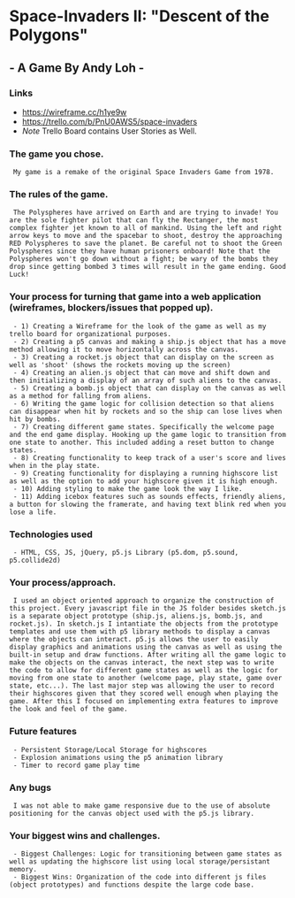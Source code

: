 # Space-Invaders II: "Descent of the Polygons"
##  - A Game By Andy Loh -


 ### Links
 - https://wireframe.cc/h1ye9w
 - https://trello.com/b/PnU0AWS5/space-invaders
 - *Note* Trello Board contains User Stories as Well.


 ### The game you chose.
     My game is a remake of the original Space Invaders Game from 1978.

 ### The rules of the game.
     The Polyspheres have arrived on Earth and are trying to invade! You are the sole fighter pilot that can fly the Rectanger, the most complex fighter jet known to all of mankind. Using the left and right arrow keys to move and the spacebar to shoot, destroy the approaching RED Polyspheres to save the planet. Be careful not to shoot the Green Polyspheres since they have human prisoners onboard! Note that the Polyspheres won't go down without a fight; be wary of the bombs they drop since getting bombed 3 times will result in the game ending. Good Luck!

 ### Your process for turning that game into a web application (wireframes, blockers/issues that popped up).
     - 1) Creating a Wireframe for the look of the game as well as my trello board for organizational purposes.
     - 2) Creating a p5 canvas and making a ship.js object that has a move method allowing it to move horizontally across the canvas.
     - 3) Creating a rocket.js object that can display on the screen as well as 'shoot' (shows the rockets moving up the screen)
     - 4) Creating an alien.js object that can move and shift down and then initializing a display of an array of such aliens to the canvas.
     - 5) Creating a bomb.js object that can display on the canvas as well as a method for falling from aliens.
     - 6) Writing the game logic for collision detection so that aliens can disappear when hit by rockets and so the ship can lose lives when hit by bombs.
     - 7) Creating different game states. Specifically the welcome page and the end game display. Hooking up the game logic to transition from one state to another. This included adding a reset button to change states.
     - 8) Creating functionality to keep track of a user's score and lives when in the play state.
     - 9) Creating functionality for displaying a running highscore list as well as the option to add your highscore given it is high enough.
     - 10) Adding styling to make the game look the way I like.
     - 11) Adding icebox features such as sounds effects, friendly aliens, a button for slowing the framerate, and having text blink red when you lose a life.

 ### Technologies used
     - HTML, CSS, JS, jQuery, p5.js Library (p5.dom, p5.sound, p5.collide2d)

 ### Your process/approach.
     I used an object oriented approach to organize the construction of this project. Every javascript file in the JS folder besides sketch.js is a separate object prototype (ship.js, aliens.js, bomb.js, and rocket.js). In sketch.js I intantiate the objects from the prototype templates and use them with p5 library methods to display a canvas where the objects can interact. p5.js allows the user to easily display graphics and animations using the canvas as well as using the built-in setup and draw functions. After writing all the game logic to make the objects on the canvas interact, the next step was to write the code to allow for different game states as well as the logic for moving from one state to another (welcome page, play state, game over state, etc...). The last major step was allowing the user to record their highscores given that they scored well enough when playing the game. After this I focused on implementing extra features to improve the look and feel of the game.

 ### Future features
     - Persistent Storage/Local Storage for highscores
     - Explosion animations using the p5 animation library
     - Timer to record game play time

 ### Any bugs
     I was not able to make game responsive due to the use of absolute positioning for the canvas object used with the p5.js library.

 ### Your biggest wins and challenges.
     - Biggest Challenges: Logic for transitioning between game states as well as updating the highscore list using local storage/persistant memory.
     - Biggest Wins: Organization of the code into different js files (object prototypes) and functions despite the large code base.

